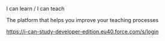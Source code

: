 I can learn / I can teach

The platform that helps you improve your teaching processes

https://i-can-study-developer-edition.eu40.force.com/s/login
